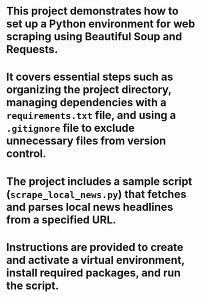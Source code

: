 #  This project demonstrates how to set up a Python environment for web scraping using Beautiful Soup and Requests.
#  It covers essential steps such as organizing the project directory, managing dependencies with a `requirements.txt` file, and using a `.gitignore` file to exclude unnecessary files from version control.


#  The project includes a sample script (`scrape_local_news.py`) that fetches and parses local news headlines from a specified URL.
#  Instructions are provided to create and activate a virtual environment, install required packages, and run the script.
